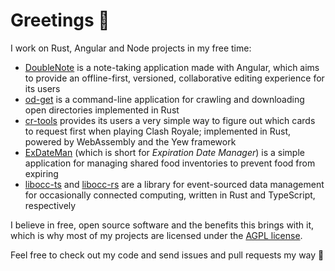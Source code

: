 # Greetings 👋

I work on Rust, Angular and Node projects in my free time:

- [DoubleNote](https://github.com/Bernd-L/DoubleNote) is a note-taking application made with Angular, which aims to provide an offline-first, versioned, collaborative editing experience for its users
- [od-get](https://github.com/Bernd-L/od-get) is a command-line application for crawling and downloading open directories implemented in Rust
- [cr-tools](https://github.com/Bernd-L/cr-tools) provides its users a very simple way to figure out which cards to request first when playing Clash Royale; implemented in Rust, powered by WebAssembly and the Yew framework
- [ExDateMan](https://github.com/Bernd-L/ExDateMan) (which is short for _Expiration Date Manager_) is a simple application for managing shared food inventories to prevent food from expiring
- [libocc-ts](https://github.com/Bernd-L/libocc-ts) and [libocc-rs](https://github.com/Bernd-L/libocc-rs) are a library for event-sourced data management for occasionally connected computing, written in Rust and TypeScript, respectively

I believe in free, open source software and the benefits this brings with it, which is why most of my projects are licensed under the [AGPL license](https://www.gnu.org/licenses/agpl-3.0.en.html).

Feel free to check out my code and send issues and pull requests my way 🤗

<!--
**Bernd-L/Bernd-L** is a ✨ _special_ ✨ repository because its `README.md` (this file) appears on your GitHub profile.

Here are some ideas to get you started:

- 🔭 I'm currently working on ...
- 🌱 I'm currently learning ...
- 👯 I'm looking to collaborate on ...
- 🤔 I'm looking for help with ...
- 💬 Ask me about ...
- 📫 How to reach me: ...
- 😄 Pronouns: ...
- ⚡ Fun fact: ...
-->
